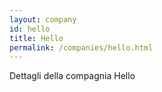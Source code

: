 ```yaml
---
layout: company
id: hello
title: Hello
permalink: /companies/hello.html
---
```


Dettagli della compagnia Hello